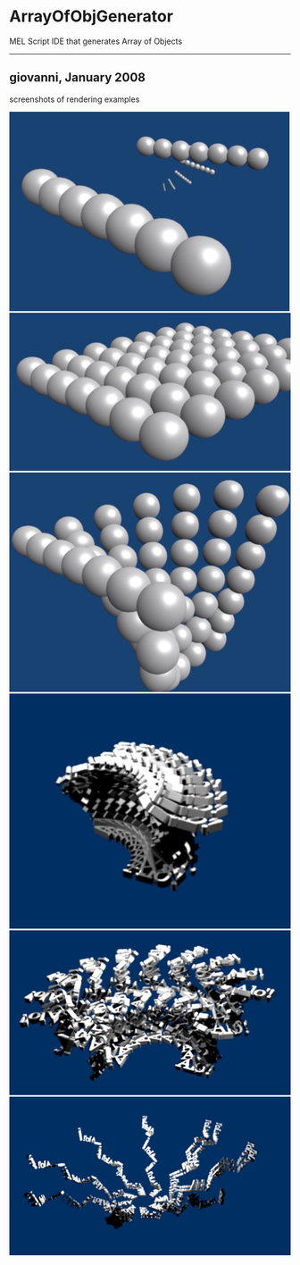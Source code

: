 # ArrayOfObjGenerator
MEL Script IDE that generates Array of Objects

---
giovanni, January 2008
---

screenshots of rendering examples  

![Image screenshot 2](https://raw.githubusercontent.com/galunni/ArrayOfObjGenerator/master/screenshots/ArrayOfObjGenerator_screenshot_2.jpg)
![Image screenshot 3](https://raw.githubusercontent.com/galunni/ArrayOfObjGenerator/master/screenshots/ArrayOfObjGenerator_screenshot_3.jpg)
![Image screenshot 4](https://raw.githubusercontent.com/galunni/ArrayOfObjGenerator/master/screenshots/ArrayOfObjGenerator_screenshot_4.jpg)
![Image screenshot 6](https://raw.githubusercontent.com/galunni/ArrayOfObjGenerator/master/screenshots/ArrayOfObjGenerator_screenshot_6.jpg)
![Image screenshot 7](https://raw.githubusercontent.com/galunni/ArrayOfObjGenerator/master/screenshots/ArrayOfObjGenerator_screenshot_7.jpg)
![Image screenshot 8](https://raw.githubusercontent.com/galunni/ArrayOfObjGenerator/master/screenshots/ArrayOfObjGenerator_screenshot_8.jpg)
